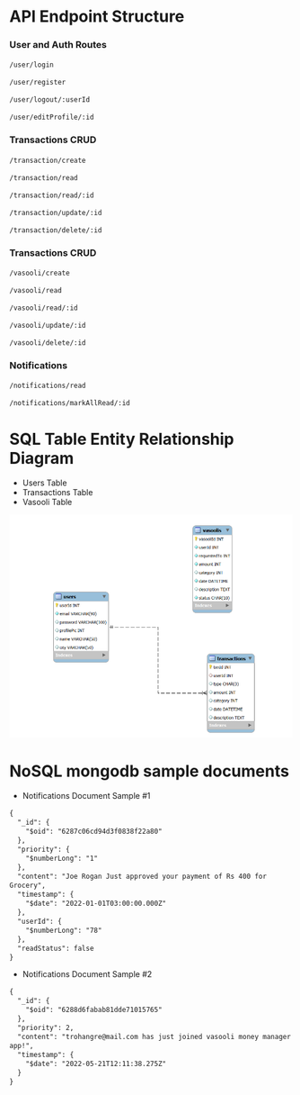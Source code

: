 # API Endpoint Structure
### User and Auth Routes

`/user/login`

`/user/register`

`/user/logout/:userId`

`/user/editProfile/:id`
### Transactions CRUD 

`/transaction/create`

`/transaction/read`

`/transaction/read/:id`

`/transaction/update/:id`

`/transaction/delete/:id`

### Transactions CRUD 

`/vasooli/create`

`/vasooli/read`

`/vasooli/read/:id`

`/vasooli/update/:id`

`/vasooli/delete/:id`


### Notifications  

`/notifications/read`

`/notifications/markAllRead/:id`

# SQL Table Entity Relationship Diagram 
- Users Table
- Transactions Table
- Vasooli Table

![SQL Tables ER Diagram](https://github.com/Mayank-MP05/vasooli-2.0-backend/blob/main/docs/sql-tables-er-diagram.PNG?raw=true)


# NoSQL mongodb sample documents 
- Notifications Document Sample #1

```
{
  "_id": {
    "$oid": "6287c06cd94d3f0838f22a80"
  },
  "priority": {
    "$numberLong": "1"
  },
  "content": "Joe Rogan Just approved your payment of Rs 400 for Grocery",
  "timestamp": {
    "$date": "2022-01-01T03:00:00.000Z"
  },
  "userId": {
    "$numberLong": "78"
  },
  "readStatus": false
}

```
- Notifications Document Sample #2

```
{
  "_id": {
    "$oid": "6288d6fabab81dde71015765"
  },
  "priority": 2,
  "content": "trohangre@mail.com has just joined vasooli money manager app!",
  "timestamp": {
    "$date": "2022-05-21T12:11:38.275Z"
  }
}
```
